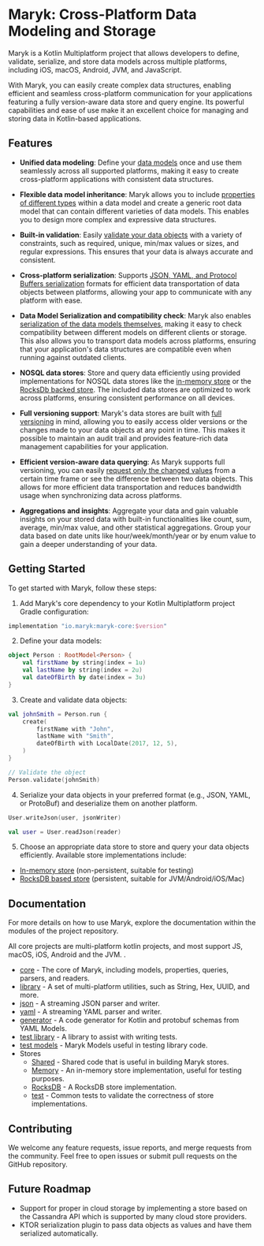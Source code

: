 # Maryk: Cross-Platform Data Modeling and Storage

Maryk is a Kotlin Multiplatform project that allows developers to define, validate,
serialize, and store data models across multiple platforms, including iOS, macOS, Android, JVM,
and JavaScript. 

With Maryk, you can easily create complex data structures, enabling
efficient and seamless cross-platform communication for your applications featuring a fully 
version-aware data store and query engine. Its powerful capabilities and ease of use make
it an excellent choice for managing and storing data in Kotlin-based applications.

## Features

- **Unified data modeling**: Define your [data models](core/documentation/datamodel.md) once and use them seamlessly across
  all supported platforms, making it easy to 
  create cross-platform applications with consistent data structures.

- **Flexible data model inheritance**: Maryk allows you to include [properties of different
  types](core/documentation/properties/properties.md) within a data model and create a generic 
  root data model that can contain different varieties of data models. This enables you to 
  design more complex and expressive data structures.

- **Built-in validation**: Easily [validate your data objects](core/documentation/properties/properties.md#validation) with a variety of constraints,
  such as required, unique, min/max values or sizes, and regular expressions. This ensures
  that your data is always accurate and consistent.

- **Cross-platform serialization**: Supports [JSON, YAML, and Protocol Buffers serialization](core/documentation/serialization.md)
  formats for efficient data transportation of data objects between platforms, allowing your app to
  communicate with any platform with ease.

- **Data Model Serialization and compatibility check**: Maryk also enables [serialization of the data models
  themselves](core/documentation/serialization.md), making it easy to check compatibility between different models on different clients or storage.
  This also allows you to transport data models across platforms, ensuring that your application's
  data structures are compatible even when running against outdated clients.

- **NOSQL data stores**: Store and query data efficiently using provided implementations
  for NOSQL data stores like the [in-memory store](store/memory/README.md) or the 
  [RocksDb backed store](store/rocksdb/README.md). The included data stores are optimized to work across platforms, ensuring consistent performance on all devices.

- **Full versioning support**: Maryk's data stores are built with [full versioning](core/documentation/versioning.md) 
  in mind, allowing you to easily access older versions or the changes made to your data objects at
  any point in time. This makes it possible to maintain an audit trail and provides
  feature-rich data management capabilities for your application.

- **Efficient version-aware data querying**: As Maryk supports full versioning, you can
  easily [request only the changed values](core/documentation/query.md) from a certain time frame or see the difference
  between two data objects. This allows for more efficient data transportation and reduces
  bandwidth usage when synchronizing data across platforms.

- **Aggregations and insights**: Aggregate your data and gain valuable insights on your
  stored data with built-in functionalities like count, sum, average, min/max value, and
  other statistical aggregations. Group your data based on date units like hour/week/month/year 
  or by enum value to gain a deeper understanding of your data.

## Getting Started

To get started with Maryk, follow these steps:

1. Add Maryk's core dependency to your Kotlin Multiplatform project Gradle configuration:

```gradle
implementation "io.maryk:maryk-core:$version"
```

2. Define your data models:

```kotlin
object Person : RootModel<Person> { 
    val firstName by string(index = 1u)
    val lastName by string(index = 2u)
    val dateOfBirth by date(index = 3u)
}
```

3. Create and validate data objects:

```kotlin
val johnSmith = Person.run {
    create(
        firstName with "John",
        lastName with "Smith",
        dateOfBirth with LocalDate(2017, 12, 5),
    )
}

// Validate the object
Person.validate(johnSmith) 
```

4. Serialize your data objects in your preferred format (e.g., JSON, YAML, or ProtoBuf) and deserialize them on another platform.

```kotlin
User.writeJson(user, jsonWriter)

val user = User.readJson(reader)
```

5. Choose an appropriate data store to store and query your data objects efficiently. Available store implementations include:
  - [In-memory store](store/memory/README.md) (non-persistent, suitable for testing)
  - [RocksDB based store](store/rocksdb/README.md) (persistent, suitable for JVM/Android/iOS/Mac)


## Documentation

For more details on how to use Maryk, explore the documentation within the modules of the project repository.

All core projects are multi-platform kotlin projects, and most support JS, macOS, iOS, Android and the JVM. .

- [core](core/README.md) - The core of Maryk, including models, properties, queries, parsers, and readers.
- [library](lib/README.md) - A set of multi-platform utilities, such as String, Hex, UUID, and more.
- [json](json/README.md) - A streaming JSON parser and writer.
- [yaml](yaml/README.md) - A streaming YAML parser and writer.
- [generator](generator/README.md) - A code generator for Kotlin and protobuf schemas from YAML Models.
- [test library](testlib/README.md) - A library to assist with writing tests.
- [test models](testmodels/README.md) - Maryk Models useful in testing library code.
- Stores
  - [Shared](store/shared/README.md) - Shared code that is useful in building Maryk stores.
  - [Memory](store/memory/README.md) - An in-memory store implementation, useful for testing purposes.
  - [RocksDB](store/rocksdb/README.md) - A RocksDB store implementation.
  - [test](store/test/README.md) - Common tests to validate the correctness of store implementations.

## Contributing

We welcome any feature requests, issue reports, and merge requests from the community. Feel free to open issues or submit pull requests on the GitHub repository.

## Future Roadmap

- Support for proper in cloud storage by implementing a store based on the Cassandra API which is supported by many cloud store providers.
- KTOR serialization plugin to pass data objects as values and have them serialized automatically.


